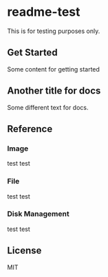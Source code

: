 # readme-test
This is for testing purposes only.

## Get Started
Some content for getting started

## Another title for docs
Some different text for docs.

## Reference
### Image
test test

### File
test test

### Disk Management
test test

## License
MIT
